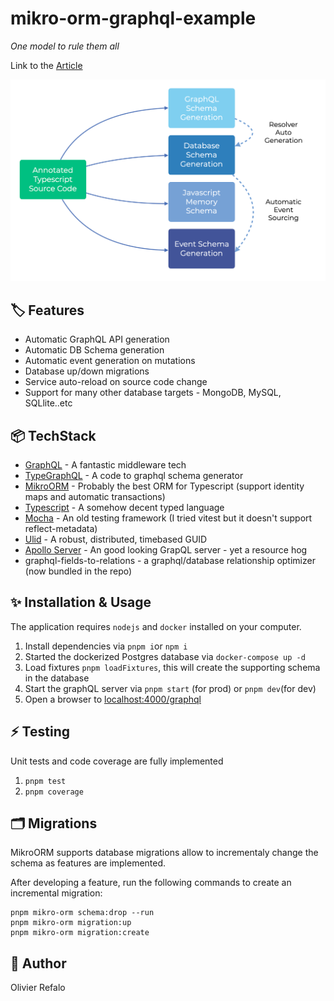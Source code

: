 # mikro-orm-graphql-example

_One model to rule them all_

Link to the [Article](https://medium.com/@orefalo_66733/microservice-proof-of-concept-7eb951cf7ee6)

![](screenshot.png)

## 🏷️ Features

- Automatic GraphQL API generation
- Automatic DB Schema generation
- Automatic event generation on mutations
- Database up/down migrations
- Service auto-reload on source code change
- Support for many other database targets - MongoDB, MySQL, SQLlite..etc

## 📦 TechStack

- [GraphQL](https://graphql.org/) - A fantastic middleware tech
- [TypeGraphQL](https://typegraphql.com/) - A code to graphql schema generator
- [MikroORM](https://mikro-orm.io/) - Probably the best ORM for Typescript (support identity maps and automatic transactions)
- [Typescript](https://www.typescriptlang.org/) - A somehow decent typed language
- [Mocha](https://mochajs.org/) - An old testing framework (I tried vitest but it doesn't support reflect-metadata)
- [Ulid](https://github.com/ulid/spec) - A robust, distributed, timebased GUID
- [Apollo Server](https://www.apollographql.com/) - An good looking GrapQL server - yet a resource hog
- graphql-fields-to-relations - a graphql/database relationship optimizer (now bundled in the repo)

## ✨ Installation & Usage

The application requires `nodejs` and `docker` installed on your computer.

1. Install dependencies via `pnpm i`or `npm i`
2. Started the dockerized Postgres database via `docker-compose up -d`
3. Load fixtures `pnpm loadFixtures`, this will create the supporting schema in the database
4. Start the graphQL server via `pnpm start` (for prod) or `pnpm dev`(for dev)
5. Open a browser to [localhost:4000/graphql](http://localhost:4000/graphql)

## ⚡️ Testing

Unit tests and code coverage are fully implemented

1. `pnpm test`
2. `pnpm coverage`

## 🗂️ Migrations

MikroORM supports database migrations allow to incrementaly change the schema as features are implemented.

After developing a feature, run the following commands to create an incremental migration:

```
pnpm mikro-orm schema:drop --run
pnpm mikro-orm migration:up
pnpm mikro-orm migration:create
```

## 👤 Author

Olivier Refalo
